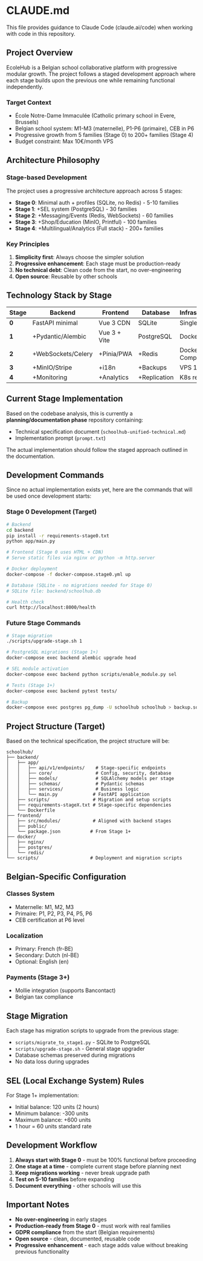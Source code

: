 # CLAUDE.md

This file provides guidance to Claude Code (claude.ai/code) when working with code in this repository.

## Project Overview

EcoleHub is a Belgian school collaborative platform with progressive modular growth. The project follows a staged development approach where each stage builds upon the previous one while remaining functional independently.

### Target Context
- École Notre-Dame Immaculée (Catholic primary school in Evere, Brussels)  
- Belgian school system: M1-M3 (maternelle), P1-P6 (primaire), CEB in P6
- Progressive growth from 5 families (Stage 0) to 200+ families (Stage 4)
- Budget constraint: Max 10€/month VPS

## Architecture Philosophy

### Stage-based Development
The project uses a progressive architecture approach across 5 stages:

- **Stage 0**: Minimal auth + profiles (SQLite, no Redis) - 5-10 families
- **Stage 1**: +SEL system (PostgreSQL) - 30 families  
- **Stage 2**: +Messaging/Events (Redis, WebSockets) - 60 families
- **Stage 3**: +Shop/Education (MinIO, Printful) - 100 families
- **Stage 4**: +Multilingual/Analytics (Full stack) - 200+ families

### Key Principles
1. **Simplicity first**: Always choose the simpler solution
2. **Progressive enhancement**: Each stage must be production-ready
3. **No technical debt**: Clean code from the start, no over-engineering
4. **Open source**: Reusable by other schools

## Technology Stack by Stage

| Stage | Backend | Frontend | Database | Infrastructure |
|-------|---------|----------|----------|----------------|
| **0** | FastAPI minimal | Vue 3 CDN | SQLite | Single server |
| **1** | +Pydantic/Alembic | Vue 3 + Vite | PostgreSQL | Docker |
| **2** | +WebSockets/Celery | +Pinia/PWA | +Redis | Docker Compose |
| **3** | +MinIO/Stripe | +i18n | +Backups | VPS 10€ |
| **4** | +Monitoring | +Analytics | +Replication | K8s ready |

## Current Stage Implementation

Based on the codebase analysis, this is currently a **planning/documentation phase** repository containing:
- Technical specification document (`schoolhub-unified-technical.md`)
- Implementation prompt (`prompt.txt`)

The actual implementation should follow the staged approach outlined in the documentation.

## Development Commands

Since no actual implementation exists yet, here are the commands that will be used once development starts:

### Stage 0 Development (Target)
```bash
# Backend
cd backend
pip install -r requirements-stage0.txt
python app/main.py

# Frontend (Stage 0 uses HTML + CDN)
# Serve static files via nginx or python -m http.server

# Docker deployment
docker-compose -f docker-compose.stage0.yml up

# Database (SQLite - no migrations needed for Stage 0)
# SQLite file: backend/schoolhub.db

# Health check
curl http://localhost:8000/health
```

### Future Stage Commands
```bash
# Stage migration
./scripts/upgrade-stage.sh 1

# PostgreSQL migrations (Stage 1+)
docker-compose exec backend alembic upgrade head

# SEL module activation
docker-compose exec backend python scripts/enable_module.py sel

# Tests (Stage 1+)
docker-compose exec backend pytest tests/

# Backup
docker-compose exec postgres pg_dump -U schoolhub schoolhub > backup.sql
```

## Project Structure (Target)

Based on the technical specification, the project structure will be:

```
schoolhub/
├── backend/
│   ├── app/
│   │   ├── api/v1/endpoints/    # Stage-specific endpoints
│   │   ├── core/                # Config, security, database
│   │   ├── models/              # SQLAlchemy models per stage
│   │   ├── schemas/             # Pydantic schemas
│   │   ├── services/            # Business logic
│   │   └── main.py             # FastAPI application
│   ├── scripts/                # Migration and setup scripts
│   ├── requirements-stageX.txt # Stage-specific dependencies
│   └── Dockerfile
├── frontend/
│   ├── src/modules/            # Aligned with backend stages
│   ├── public/
│   └── package.json           # From Stage 1+
├── docker/
│   ├── nginx/
│   ├── postgres/
│   └── redis/
└── scripts/                   # Deployment and migration scripts
```

## Belgian-Specific Configuration

### Classes System
- Maternelle: M1, M2, M3
- Primaire: P1, P2, P3, P4, P5, P6
- CEB certification at P6 level

### Localization
- Primary: French (fr-BE)
- Secondary: Dutch (nl-BE) 
- Optional: English (en)

### Payments (Stage 3+)
- Mollie integration (supports Bancontact)
- Belgian tax compliance

## Stage Migration

Each stage has migration scripts to upgrade from the previous stage:
- `scripts/migrate_to_stage1.py` - SQLite to PostgreSQL
- `scripts/upgrade-stage.sh` - General stage upgrader
- Database schemas preserved during migrations
- No data loss during upgrades

## SEL (Local Exchange System) Rules

For Stage 1+ implementation:
- Initial balance: 120 units (2 hours)
- Minimum balance: -300 units 
- Maximum balance: +600 units
- 1 hour = 60 units standard rate

## Development Workflow

1. **Always start with Stage 0** - must be 100% functional before proceeding
2. **One stage at a time** - complete current stage before planning next
3. **Keep migrations working** - never break upgrade path
4. **Test on 5-10 families** before expanding
5. **Document everything** - other schools will use this

## Important Notes

- **No over-engineering** in early stages
- **Production-ready from Stage 0** - must work with real families
- **GDPR compliance** from the start (Belgian requirements)
- **Open source** - clean, documented, reusable code
- **Progressive enhancement** - each stage adds value without breaking previous functionality